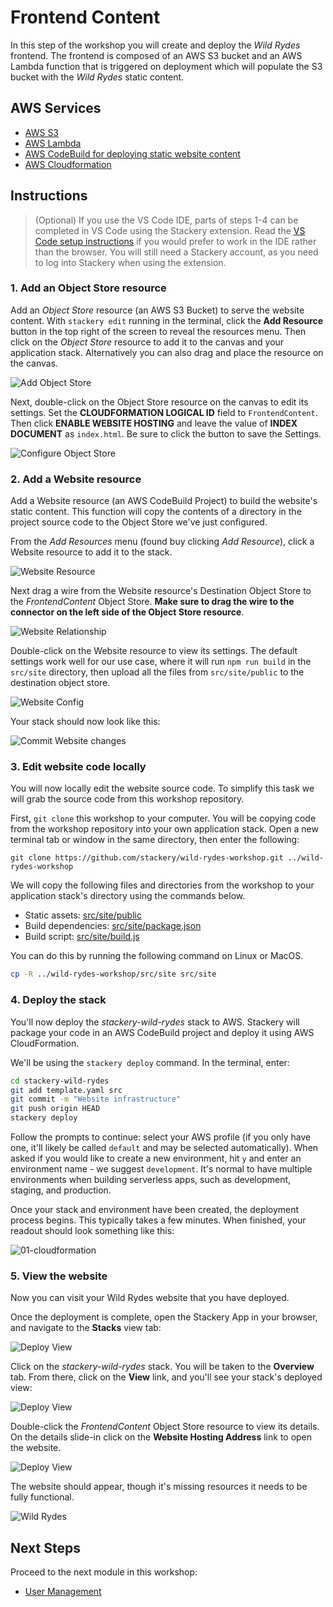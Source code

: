# Frontend Content
In this step of the workshop you will create and deploy the *Wild Rydes* frontend. The frontend is composed of an AWS S3 bucket and an AWS Lambda function that is triggered on deployment which will populate the S3 bucket with the *Wild Rydes* static content.

## AWS Services

* [AWS S3](https://docs.stackery.io/docs/api/nodes/ObjectStore/)
* [AWS Lambda](https://docs.stackery.io/docs/api/nodes/Function/)
* [AWS CodeBuild for deploying static website content](https://docs.stackery.io/docs/api/nodes/Website/)
* [AWS Cloudformation](https://docs.aws.amazon.com/cloudformation/index.html)

## Instructions

> (Optional) If you use the VS Code IDE, parts of steps 1-4 can be completed in VS Code using the Stackery extension. Read the [VS Code setup instructions](vscode-setup-instructions.md) if you would prefer to work in the IDE rather than the browser. You will still need a Stackery account, as you need to log into Stackery when using the extension.

### 1. Add an Object Store resource
Add an *Object Store* resource (an AWS S3 Bucket) to serve the website content. With `stackery edit` running in the terminal, click the **Add Resource** button in the top right of the screen to reveal the resources menu. Then click on the *Object Store* resource to add it to the canvas and your application stack. Alternatively you can also drag and place the resource on the canvas.

![Add Object Store](./images/01-object-store.png)

Next, double-click on the Object Store resource on the canvas to edit its settings. Set the **CLOUDFORMATION LOGICAL ID** field to `FrontendContent`. Then click **ENABLE WEBSITE HOSTING** and leave the value of **INDEX DOCUMENT** as `index.html`. Be sure to click the button to save the Settings.

![Configure Object Store](./images/01-object-store-config.png)

### 2. Add a Website resource
Add a Website resource (an AWS CodeBuild Project) to build the website's static content. This function will copy the contents of a directory in the project source code to the Object Store we've just configured.

From the *Add Resources* menu (found buy clicking *Add Resource*), click a Website resource to add it to the stack.

![Website Resource](./images/01-website.png)

Next drag a wire from the Website resource's Destination Object Store to the *FrontendContent* Object Store. **Make sure to drag the wire to the connector on the left side of the Object Store resource**.

![Website Relationship](./images/01-website-relationship.png)

Double-click on the Website resource to view its settings. The default settings work well for our use case, where it will run `npm run build` in the `src/site` directory, then upload all the files from `src/site/public` to the destination object store.

![Website Config](./images/01-website-config.png)

Your stack should now look like this:

![Commit Website changes](./images/01-initial-stack.png)


### 3. Edit website code locally

You will now locally edit the website source code. To simplify this task we will grab the source code from this workshop repository.

First, `git clone` this workshop to your computer. You will be copying code from the workshop repository into your own application stack. Open a new terminal tab or window in the same directory, then enter the following:

```
git clone https://github.com/stackery/wild-rydes-workshop.git ../wild-rydes-workshop
```

We will copy the following files and directories from the workshop to your application stack's directory using the commands below.

* Static assets: [src/site/public](./src/site/public)
* Build dependencies: [src/site/package.json](./src/site/package.json)
* Build script: [src/site/build.js](./src/site/build.js)

You can do this by running the following command on Linux or MacOS.

```bash
cp -R ../wild-rydes-workshop/src/site src/site
```


### 4. Deploy the stack
You'll now deploy the *stackery-wild-rydes* stack to AWS. Stackery will package your code in an AWS CodeBuild project and deploy it using AWS CloudFormation.

We'll be using the `stackery deploy` command. In the terminal, enter:

```bash
cd stackery-wild-rydes
git add template.yaml src
git commit -m "Website infrastructure"
git push origin HEAD
stackery deploy
```

Follow the prompts to continue: select your AWS profile (if you only have one, it'll likely be called `default` and may be selected automatically). When asked if you would like to create a new environment, hit `y` and enter an environment name - we suggest `development`. It's normal to have multiple environments when building serverless apps, such as development, staging, and production.

Once your stack and environment have been created, the deployment process begins. This typically takes a few minutes. When finished, your readout should look something like this:

![01-cloudformation](./images/01-cli.png)


### 5. View the website

Now you can visit your Wild Rydes website that you have deployed.

Once the deployment is complete, open the Stackery App in your browser, and navigate to the __Stacks__ view tab:


![Deploy View](./images/01-stack-view.png)

Click on the *stackery-wild-rydes* stack. You will be taken to the __Overview__ tab. From there, click on the __View__ link, and you'll see your stack's deployed view:

![Deploy View](./images/01-deploy-view.png)

Double-click the *FrontendContent* Object Store resource to view its details. On the details slide-in click on the **Website Hosting Address** link to open the website.

![Deploy View](./images/01-deploy-link.png)



The website should appear, though it's missing resources it needs to be fully functional.

![Wild Rydes](./images/01-wild-rydes.png)

## Next Steps

Proceed to the next module in this workshop:

* [User Management](./02-user-management.md)


